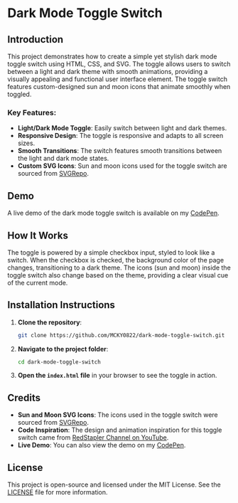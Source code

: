 # Dark Mode Toggle Switch

## Introduction

This project demonstrates how to create a simple yet stylish dark mode toggle switch using HTML, CSS, and SVG. The toggle allows users to switch between a light and dark theme with smooth animations, providing a visually appealing and functional user interface element. The toggle switch features custom-designed sun and moon icons that animate smoothly when toggled.

### Key Features:
- **Light/Dark Mode Toggle**: Easily switch between light and dark themes.
- **Responsive Design**: The toggle is responsive and adapts to all screen sizes.
- **Smooth Transitions**: The switch features smooth transitions between the light and dark mode states.
- **Custom SVG Icons**: Sun and moon icons used for the toggle switch are sourced from [SVGRepo](https://www.svgrepo.com/).

## Demo

A live demo of the dark mode toggle switch is available on my [CodePen](https://codepen.io/MCKY0822/pen/). 

## How It Works

The toggle is powered by a simple checkbox input, styled to look like a switch. When the checkbox is checked, the background color of the page changes, transitioning to a dark theme. The icons (sun and moon) inside the toggle switch also change based on the theme, providing a clear visual cue of the current mode.

## Installation Instructions

1. **Clone the repository**:
   ```bash
   git clone https://github.com/MCKY0822/dark-mode-toggle-switch.git
   ```

2. **Navigate to the project folder**:
   ```bash
   cd dark-mode-toggle-switch
   ```

3. **Open the `index.html` file** in your browser to see the toggle in action.

## Credits

- **Sun and Moon SVG Icons**: The icons used in the toggle switch were sourced from [SVGRepo](https://www.svgrepo.com/).
- **Code Inspiration**: The design and animation inspiration for this toggle switch came from [RedStapler Channel on YouTube](https://www.youtube.com/@RedStapler_channel).
- **Live Demo**: You can also view the demo on my [CodePen](https://codepen.io/MCKY0822/pen/).

## License

This project is open-source and licensed under the MIT License. See the [LICENSE](https://opensource.org/license/mit) file for more information.
